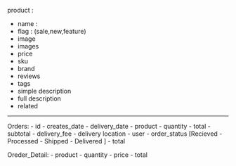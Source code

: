 product :
  - name :
  - flag : (sale,new,feature)
  - image 
  - images
  - price
  - sku
  - brand 
  - reviews
  - tags
  - simple description
  - full description
  - related

  _____________________________________________________________

  Orders:
    - id
    - creates_date
    - delivery_date
    - product
    - quantity
    - total
    - subtotal
    - delivery_fee
    - delivery location
    - user
    - order_status [Recieved - Processed - Shipped - Delivered ]
    - total

Oreder_Detail:
    - product
    - quantity
    - price 
    - total